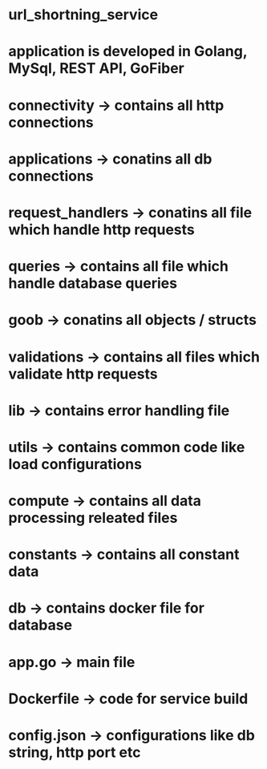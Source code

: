 # url_shortning_service

# application is developed in Golang, MySql, REST API, GoFiber
# connectivity -> contains all http connections
# applications -> conatins all db connections
# request_handlers -> conatins all file which handle http requests
# queries -> contains all file which handle database queries
# goob -> conatins all objects / structs
# validations -> contains all files which validate http requests
# lib -> contains error handling file
# utils -> contains common code like load configurations
# compute -> contains all data processing releated files
# constants -> contains all constant data
# db -> contains docker file for database
# app.go -> main file
# Dockerfile -> code for service build
# config.json -> configurations like db string, http port etc
